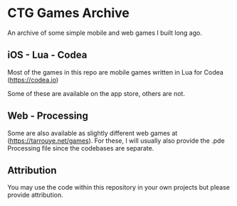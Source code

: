 # CTG Games Archive

An archive of some simple mobile and web games I built long ago.

## iOS - Lua - Codea
Most of the games in this repo are mobile games written in Lua for Codea (https://codea.io)

Some of these are available on the app store, others are not. 

## Web - Processing
Some are also available as slightly different web games at (https://tarrouye.net/games).
For these, I will usually also provide the .pde Processing file since the codebases are separate. 

## Attribution
You may use the code within this repository in your own projects but please provide attribution.
